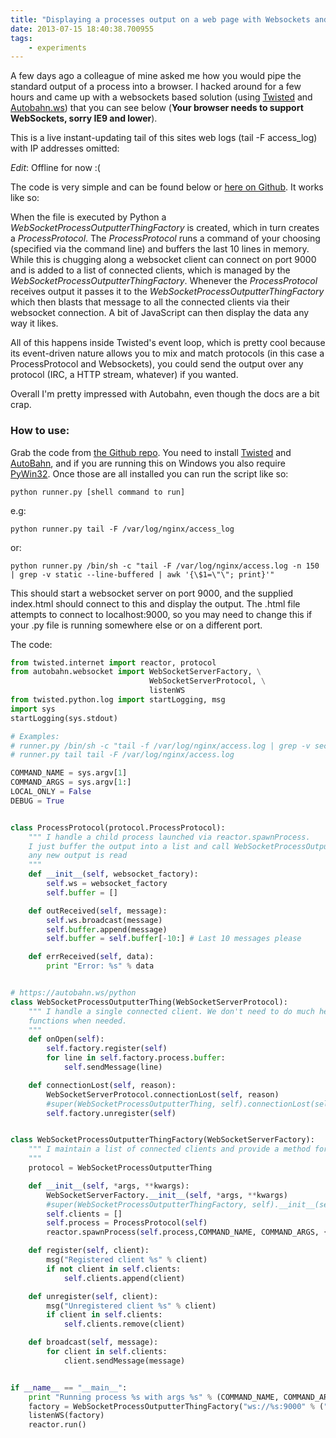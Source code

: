 ```yaml
---
title: "Displaying a processes output on a web page with Websockets and Python"
date: 2013-07-15 18:40:38.700955
tags:
    - experiments
---
```


A few days ago a colleague of mine asked me how you would pipe the standard output of a process into a browser. I hacked around for a few hours and came up with a websockets based solution (using [Twisted](https://www.twistedmatrix.com) and [Autobahn.ws](https://autobahn.ws/python)) that you can see below (**Your browser needs to support WebSockets, sorry IE9 and lower**).

This is a live instant-updating tail of this sites web logs (tail -F access_log) with IP addresses omitted:

*Edit*: Offline for now :(


The code is very simple and can be found below or [here on Github](https://github.com/orf/websocket_stdout_example). It works like so:

When the file is executed by Python a *WebSocketProcessOutputterThingFactory* is created, which in turn creates a *ProcessProtocol*. The *ProcessProtocol* runs a command of your choosing (specified via the command line) and buffers the last 10 lines in memory. While this is chugging along a websocket client can connect on port 9000 and is added to a list of connected clients, which is managed by the *WebSocketProcessOutputterThingFactory*. Whenever the *ProcessProtocol* receives output it passes it to the *WebSocketProcessOutputterThingFactory* which then blasts that message to all the connected clients via their websocket connection. A bit of JavaScript can then display the data any way it likes.

All of this happens inside Twisted's event loop, which is pretty cool because its event-driven nature allows you to mix and match protocols (in this case a ProcessProtocol and Websockets), you could send the output over any protocol (IRC, a HTTP stream, whatever) if you wanted.

Overall I'm pretty impressed with Autobahn, even though the docs are a bit crap.

### How to use:
Grab the code from [the Github repo](https://github.com/orf/websocket_stdout_example). You need to install [Twisted](https://twistedmatrix.com/) and [AutoBahn](https://pypi.python.org/pypi/autobahn), and if you are running this on Windows you also require [PyWin32](https://sourceforge.net/projects/pywin32/). Once those are all installed you can run the script like so:
```
python runner.py [shell command to run]
```
e.g:

```
python runner.py tail -F /var/log/nginx/access_log
```

or:

```
python runner.py /bin/sh -c "tail -F /var/log/nginx/access.log -n 150 | grep -v static --line-buffered | awk '{\$1=\"\"; print}'"
```
This should start a websocket server on port 9000, and the supplied index.html should connect to this and display the output. The .html file attempts to connect to localhost:9000, so you may need to change this if your .py file is running somewhere else or on a different port.

The code:

```python
from twisted.internet import reactor, protocol
from autobahn.websocket import WebSocketServerFactory, \
                               WebSocketServerProtocol, \
                               listenWS
from twisted.python.log import startLogging, msg
import sys
startLogging(sys.stdout)

# Examples:
# runner.py /bin/sh -c "tail -f /var/log/nginx/access.log | grep -v secret_admin_page" --line-buffered | awk '{\$1=\"\"; print}'"
# runner.py tail tail -F /var/log/nginx/access.log

COMMAND_NAME = sys.argv[1]
COMMAND_ARGS = sys.argv[1:]
LOCAL_ONLY = False
DEBUG = True


class ProcessProtocol(protocol.ProcessProtocol):
    """ I handle a child process launched via reactor.spawnProcess.
    I just buffer the output into a list and call WebSocketProcessOutputterThingFactory.broadcast when
    any new output is read
    """
    def __init__(self, websocket_factory):
        self.ws = websocket_factory
        self.buffer = []

    def outReceived(self, message):
        self.ws.broadcast(message)
        self.buffer.append(message)
        self.buffer = self.buffer[-10:] # Last 10 messages please

    def errReceived(self, data):
        print "Error: %s" % data


# https://autobahn.ws/python
class WebSocketProcessOutputterThing(WebSocketServerProtocol):
    """ I handle a single connected client. We don't need to do much here, simply call the register and un-register
    functions when needed.
    """
    def onOpen(self):
        self.factory.register(self)
        for line in self.factory.process.buffer:
            self.sendMessage(line)

    def connectionLost(self, reason):
        WebSocketServerProtocol.connectionLost(self, reason)
        #super(WebSocketProcessOutputterThing, self).connectionLost(self, reason)
        self.factory.unregister(self)


class WebSocketProcessOutputterThingFactory(WebSocketServerFactory):
    """ I maintain a list of connected clients and provide a method for pushing a single message to all of them.
    """
    protocol = WebSocketProcessOutputterThing

    def __init__(self, *args, **kwargs):
        WebSocketServerFactory.__init__(self, *args, **kwargs)
        #super(WebSocketProcessOutputterThingFactory, self).__init__(self, *args, **kwargs)
        self.clients = []
        self.process = ProcessProtocol(self)
        reactor.spawnProcess(self.process,COMMAND_NAME, COMMAND_ARGS, {}, usePTY=True)

    def register(self, client):
        msg("Registered client %s" % client)
        if not client in self.clients:
            self.clients.append(client)

    def unregister(self, client):
        msg("Unregistered client %s" % client)
        if client in self.clients:
            self.clients.remove(client)

    def broadcast(self, message):
        for client in self.clients:
            client.sendMessage(message)


if __name__ == "__main__":
    print "Running process %s with args %s" % (COMMAND_NAME, COMMAND_ARGS)
    factory = WebSocketProcessOutputterThingFactory("ws://%s:9000" % ("localhost" if LOCAL_ONLY else "0.0.0.0"), debug=False)
    listenWS(factory)
    reactor.run()
```
